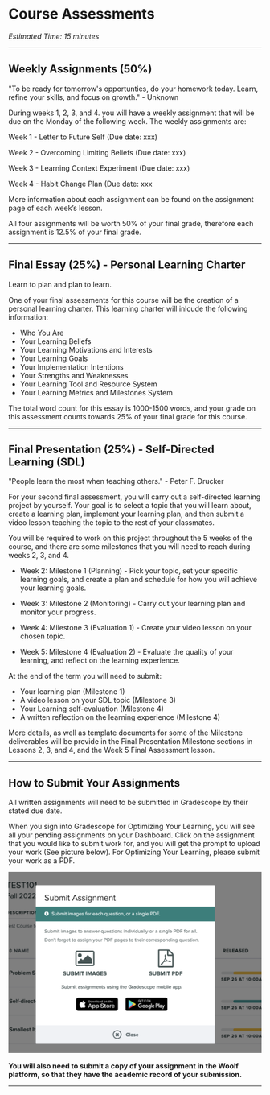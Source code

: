 # Course Assessments

*Estimated Time: 15 minutes*

---

## **Weekly Assignments (50%)**

<aside>
"To be ready for tomorrow's opportunties, do your homework today. Learn, refine your skills, and focus on growth." - Unknown
</aside>
 
During weeks 1, 2, 3, and 4. you will have a weekly assignment that will be due on the Monday of the following week. The weekly assignments are:

Week 1 - Letter to Future Self (Due date: xxx)

Week 2 - Overcoming Limiting Beliefs (Due date: xxx)

Week 3 - Learning Context Experiment (Due date: xxx)

Week 4 - Habit Change Plan (Due date: xxx

More information about each assignment can be found on the assignment page of each week’s lesson.

All four assignments will be worth 50% of your final grade, therefore each assignment is 12.5% of your final grade. 

---

## **Final Essay (25%) - Personal Learning Charter**

<aside>
Learn to plan and plan to learn.
</aside>

One of your final assessments for this course will be the creation of a personal learning charter. This learning charter will inlcude the following information: 

- Who You Are
- Your Learning Beliefs
- Your Learning Motivations and Interests
- Your Learning Goals
- Your Implementation Intentions
- Your Strengths and Weaknesses
- Your Learning Tool and Resource System 
- Your Learning Metrics and Milestones System

The total word count for this essay is 1000-1500 words, and your grade on this assessment counts towards 25% of your final grade for this course.

---

## **Final Presentation (25%) - Self-Directed Learning (SDL)**

<aside>
"People learn the most when teaching others." - Peter F. Drucker
</aside>

For your second final assessment, you will carry out a self-directed learning project by yourself. Your goal is to select a topic that you will learn about, create a learning plan, implement your learning plan, and then submit a video lesson teaching the topic to the rest of your classmates. 

You will be required to work on this project throughout the 5 weeks of the course, and there are some milestones that you will need to reach during weeks 2, 3, and 4.

- Week 2: Milestone 1 (Planning) -  Pick your topic, set your specific learning goals, and create a plan and schedule for how you will achieve your learning goals.

- Week 3: Milestone 2 (Monitoring) - Carry out your learning plan and monitor your progress.

- Week 4: Milestone 3 (Evaluation 1) - Create your video lesson on your chosen topic.

- Week 5: Milestone 4 (Evaluation 2) - Evaluate the quality of your learning, and reflect on the learning experience.

At the end of the term you will need to submit:

- Your learning plan (Milestone 1)
- A video lesson on your SDL topic (Milestone 3)
- Your Learning self-evaluation (Milestone 4)
- A written reflection on the learning experience (Milestone 4)

More details, as well as template documents for some of the Milestone deliverables will be provide in the Final Presentation Milestone sections in Lessons 2, 3, and 4, and the Week 5 Final Assessment lesson.

---

## How to Submit Your Assignments

All written assignments will need to be submitted in Gradescope by their stated due date. 

When you sign into Gradescope for Optimizing Your Learning, you will see all your pending assignments on your Dashboard. Click on the assignment that you would like to submit work for, and you will get the prompt to upload your work (See picture below). For Optimizing Your Learning, please submit your work as a PDF. 

![gradescope](./Gradescope.png)

**You will also need to submit a copy of your assignment in the Woolf platform, so that they have the academic record of your submission.**

---
